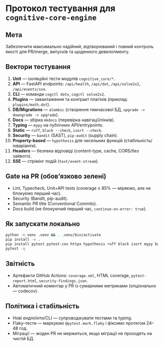 # Протокол тестування для `cognitive-core-engine`

## Мета
Забезпечити максимально надійний, відтворюваний і повний контроль якості для PR/merge, випусків та щоденного девелопменту.

## Вектори тестування
1. **Unit** — ізоляційні тести модулів `cognitive_core/*`.
2. **API** — FastAPI endpoints: `/api/health`, `/api/dot`, `/api/solve2x2`, `/api/events/sse`.
3. **CLI** — команди `cogctl dotv`, `cogctl solve2x2`.
4. **Plugins** — завантаження та контракт плагінів (приклад: `plugins/math.dot`).
5. **DB/Migrations** — `alembic` (створення тимчасової БД, `upgrade -> downgrade -> upgrade`).
6. **Docs** — збірка `mkdocs` (перевірка навігації/лінків).
7. **Typing** — `mypy` на публічних API/entrypoints.
8. **Static** — `ruff`, `black --check`, `isort --check`.
9. **Security** — `bandit` (SAST), `pip-audit` (supply chain).
10. **Property-based** — `hypothesis` для чисельних функцій (стабільність/інваріанти).
11. **Headers** — безпека відповіді (content-type, cache, CORS/без зайвого).
12. **SSE** — стрімінг подій (`text/event-stream`).

## Gate на PR (обовʼязково зелені)
- Lint, Typecheck, Unit+API tests (coverage ≥ 85% — міряємо, але не блокуємо перший час).
- Security (Bandit, pip-audit). 
- Semantic PR title (Conventional Commits).
- Docs build (не блокуючий перший час, `continue-on-error: true`).

## Як запускати локально
```bash
python -m venv .venv && . .venv/bin/activate
pip install -e .
pip install pytest pytest-cov httpx hypothesis ruff black isort mypy bandit pip-audit mkdocs mkdocs-material alembic sqlalchemy
pytest -q
```

## Звітність
- Артефакти GitHub Actions: `coverage.xml`, HTML coverage, `pytest-report.html`, `security-findings.json`.
- Автоматичний коментар у PR із сумарними метриками (опціонально — codecov).

## Політика і стабільність
- Нові ендпоїнти/CLI — супроводжувати тестами та typing.
- Flaky-тести — маркуємо `@pytest.mark.flaky` і фіксимо протягом 24–48 год.
- Міграції — жоден PR не мержиться, якщо міграції не проходять на чистій БД.
